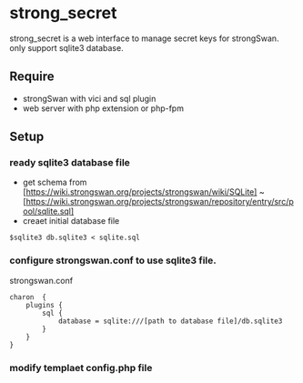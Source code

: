 # strong_secret

strong_secret is a web interface to manage secret keys for strongSwan. only support sqlite3 database.

## Require
- strongSwan with vici and sql plugin
- web server with php extension or php-fpm

## Setup
### ready sqlite3 database file
- get schema from [https://wiki.strongswan.org/projects/strongswan/wiki/SQLite] ~
[https://wiki.strongswan.org/projects/strongswan/repository/entry/src/pool/sqlite.sql]
- creaet initial database file
```
$sqlite3 db.sqlite3 < sqlite.sql
```
### configure strongswan.conf to use sqlite3 file.
strongswan.conf
```
charon  {
	plugins {
		sql {
			database = sqlite:///[path to database file]/db.sqlite3
		}
	}
}
```
### modify templaet config.php file